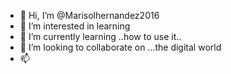 - 👋 Hi, I’m @Marisolhernandez2016
- 👀 I’m interested in learning
- 🌱 I’m currently learning ..how to use it..
- 💞️ I’m looking to collaborate on ...the digital world
- 📫 
<!---How to contact me by this means

Marisolhernandez2016/Marisolhernandez2016 is a ✨ special ✨ repository because its `README.md` (this file) appears on your GitHub profile.
You can click the Preview link to take a look at your changes.
--->
